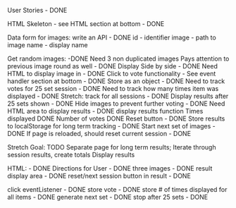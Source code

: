 User Stories - DONE

HTML Skeleton - see HTML section at bottom - DONE

Data form for images: write an API - DONE
    id - identifier
    image - path to image
    name - display name

Get random images: -DONE
    Need 3 non duplicated images 
        Pays attention to previous image round as well - DONE
Display Side by side - DONE
    Need HTML to display image in - DONE
Click to vote functionality - See event handler section at bottom - DONE
    Store as an object - DONE
        Need to track votes for 25 set session - DONE
        Need to track how many times item was displayed - DONE
    Stretch: track for all sessions - DONE
Display results after 25 sets shown - DONE
    Hide images to prevent further voting - DONE
    Need HTML area to display results - DONE
    display results function
        Times displayed DONE
        Number of votes DONE
    Reset button - DONE
        Store results to localStorage for long term  tracking - DONE
        Start next set of images - DONE
            If page is reloaded, should reset current session - DONE

Stretch Goal: TODO
    Separate page for long term results;
        Iterate through session results, create totals
        Display results



HTML: - DONE
    Directions for User - DONE
    three images - DONE
    result display area - DONE
    reset/next session button in result  - DONE

click eventListener - DONE
    store vote - DONE
    store # of times displayed for all items - DONE
    generate next set - DONE
        stop after 25 sets - DONE